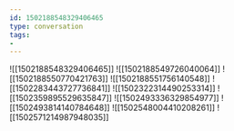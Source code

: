 ```yaml
---
id: 1502188548329406465
type: conversation
tags:
- 
---
```

![[1502188548329406465]]
![[1502188549726040064]]
![[1502188550770421763]]
![[1502188551756140548]]
![[1502283443727736841]]
![[1502322314490253314]]
![[1502359895529635847]]
![[1502493336329854977]]
![[1502493814140784648]]
![[1502548004410208261]]
![[1502571214987948035]]

